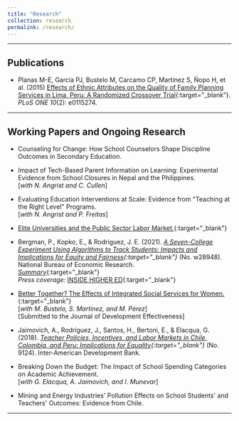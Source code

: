 ```yaml
---
title: "Research"
collection: research
permalink: /research/
---
```


---

## Publications

- Planas M-E, García PJ, Bustelo M, Carcamo CP, Martinez S, Ñopo H, et al. (2015) [Effects of Ethnic Attributes on the Quality of Family Planning Services in Lima, Peru: A Randomized Crossover Trial](https://doi.org/10.1371/journal.pone.0115274){:target="_blank"}. *PLoS ONE 10*(2): e0115274.

---


## Working Papers and Ongoing Research

- Counseling for Change: How School Counselors Shape Discipline Outcomes in Secondary Education.

- Impact of Tech-Based Parent Information on Learning: Experimental Evidence from School Closures in Nepal and the Philippines.  
  [*with N. Angrist and C. Cullen*]

- Evaluating Education Interventions at Scale: Evidence from "Teaching at the Right Level" Programs.  
  [*with N. Angrist and P. Freitas*]  

- [Elite Universities and the Public Sector Labor Market.](https://jerodriguezs.github.io/files/eliteu_pubsector_paper.pdf){:target="_blank"}  

- Bergman, P., Kopko, E., & Rodriguez, J. E. (2021). *[A Seven-College Experiment Using Algorithms to Track Students: Impacts and Implications for Equity and Fairness](https://www.nber.org/papers/w28948){:target="_blank"}* (No. w28948). National Bureau of Economic Research.  
[*Summary*](https://jerodriguezs.github.io/files/res_summary_nber_w28948.pdf){:target="_blank"}  
*Press coverage:* [INSIDE HIGHER ED](https://www.insidehighered.com/news/2021/07/01/report-suggests-algorithms-can-help-fix-remedial-education){:target="_blank"}

- [Better Together? The Effects of Integrated Social Services for Women.](https://jerodriguezs.github.io/files/Bustelo_et_al_Ciudad_Mujer_Manuscript.pdf){:target="_blank"}  
  [*with M. Bustelo, S. Martinez, and M. Pérez*]  
  [Submitted to the Journal of Development Effectiveness]  

- Jaimovich, A., Rodríguez, J., Santos, H., Bertoni, E., & Elacqua, G. (2018). *[Teacher Policies, Incentives, and Labor Markets in Chile, Colombia, and Peru: Implications for Equality](http://dx.doi.org/10.18235/0001319){:target="_blank"}* (No. 9124). Inter-American Development Bank.

- Breaking Down the Budget: The Impact of School Spending Categories on Academic Achievement.  
  [*with G. Elacqua, A. Jaimovich, and I. Munevar*]
  
- Mining and Energy Industries' Pollution Effects on School Students' and Teachers' Outcomes: Evidence from Chile.

---
